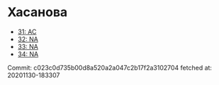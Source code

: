 # Хасанова
- [31: AC](31.md)
- [32: NA](32.md)
- [33: NA](33.md)
- [34: NA](34.md)

Commit: c023c0d735b00d8a520a2a047c2b17f2a3102704
 fetched at: 20201130-183307
